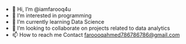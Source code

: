 - 👋 Hi, I’m @iamfarooq4u
- 👀 I’m interested in programming
- 🌱 I’m currently learning Data Science
- 💞️ I’m looking to collaborate on projects related to data analytics
- 📫 How to reach me Contact faroooqahmed786786786@gmail.com

<!---
iamfarooq4u/iamfarooq4u is a ✨ special ✨ repository because its `README.md` (this file) appears on your GitHub profile.
You can click the Preview link to take a look at your changes.
--->
